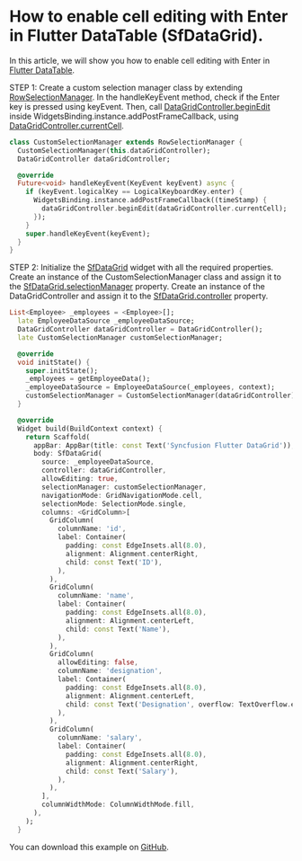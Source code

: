 # How to enable cell editing with Enter in Flutter DataTable (SfDataGrid).

In this article, we will show you how to enable cell editing with Enter in [Flutter DataTable](https://www.syncfusion.com/flutter-widgets/flutter-datagrid).

STEP 1: Create a custom selection manager class by extending [RowSelectionManager](https://pub.dev/documentation/syncfusion_flutter_datagrid/latest/datagrid/RowSelectionManager-class.html). In the handleKeyEvent method, check if the Enter key is pressed using keyEvent. Then, call [DataGridController.beginEdit](https://pub.dev/documentation/syncfusion_flutter_datagrid/latest/datagrid/DataGridController/beginEdit.html) inside WidgetsBinding.instance.addPostFrameCallback, using [DataGridController.currentCell](https://pub.dev/documentation/syncfusion_flutter_datagrid/latest/datagrid/DataGridController/currentCell.html).

```dart
class CustomSelectionManager extends RowSelectionManager {
  CustomSelectionManager(this.dataGridController);
  DataGridController dataGridController;

  @override
  Future<void> handleKeyEvent(KeyEvent keyEvent) async {
    if (keyEvent.logicalKey == LogicalKeyboardKey.enter) {
      WidgetsBinding.instance.addPostFrameCallback((timeStamp) {
        dataGridController.beginEdit(dataGridController.currentCell);
      });
    }
    super.handleKeyEvent(keyEvent);
  }
}
```

STEP 2: Initialize the [SfDataGrid](https://pub.dev/documentation/syncfusion_flutter_datagrid/latest/datagrid/SfDataGrid-class.html) widget with all the required properties. Create an instance of the CustomSelectionManager class and assign it to the [SfDataGrid.selectionManager](https://pub.dev/documentation/syncfusion_flutter_datagrid/latest/datagrid/SfDataGrid/selectionManager.html) property. Create an instance of the DataGridController and assign it to the [SfDataGrid.controller](https://pub.dev/documentation/syncfusion_flutter_datagrid/latest/datagrid/SfDataGrid/controller.html) property.

```dart
List<Employee> _employees = <Employee>[];
  late EmployeeDataSource _employeeDataSource;
  DataGridController dataGridController = DataGridController();
  late CustomSelectionManager customSelectionManager;

  @override
  void initState() {
    super.initState();
    _employees = getEmployeeData();
    _employeeDataSource = EmployeeDataSource(_employees, context);
    customSelectionManager = CustomSelectionManager(dataGridController);
  }

  @override
  Widget build(BuildContext context) {
    return Scaffold(
      appBar: AppBar(title: const Text('Syncfusion Flutter DataGrid')),
      body: SfDataGrid(
        source: _employeeDataSource,
        controller: dataGridController,
        allowEditing: true,
        selectionManager: customSelectionManager,
        navigationMode: GridNavigationMode.cell,
        selectionMode: SelectionMode.single,
        columns: <GridColumn>[
          GridColumn(
            columnName: 'id',
            label: Container(
              padding: const EdgeInsets.all(8.0),
              alignment: Alignment.centerRight,
              child: const Text('ID'),
            ),
          ),
          GridColumn(
            columnName: 'name',
            label: Container(
              padding: const EdgeInsets.all(8.0),
              alignment: Alignment.centerLeft,
              child: const Text('Name'),
            ),
          ),
          GridColumn(
            allowEditing: false,
            columnName: 'designation',
            label: Container(
              padding: const EdgeInsets.all(8.0),
              alignment: Alignment.centerLeft,
              child: const Text('Designation', overflow: TextOverflow.ellipsis),
            ),
          ),
          GridColumn(
            columnName: 'salary',
            label: Container(
              padding: const EdgeInsets.all(8.0),
              alignment: Alignment.centerRight,
              child: const Text('Salary'),
            ),
          ),
        ],
        columnWidthMode: ColumnWidthMode.fill,
      ),
    );
  }
```

You can download this example on [GitHub](https://github.com/SyncfusionExamples/How-to-enable-cell-editing-with-Enter-in-Flutter-DataTable).